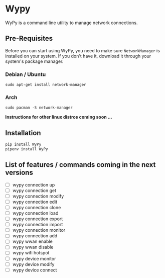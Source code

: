 # Wypy 

WyPy is a command line utility to manage network connections.

## Pre-Requisites
Before you can start using WyPy, you need to make sure `NetworkManager` is installed on your system.
If you don't have it, download it through your system's package manager.

### Debian / Ubuntu 
```
sudo apt-get install network-manager
```

### Arch 

```
sudo pacman -S network-manager
```

**Instructions for other linux distros coming soon ...**

## Installation 

```python
pip install WyPy
pipenv install WyPy
```

## List of features / commands coming in the next versions

- [ ] wypy connection up 
- [ ] wypy connection get 
- [ ] wypy connection modify
- [ ] wypy connection edit
- [ ] wypy connection clone
- [ ] wypy connection load
- [ ] wypy connection export
- [ ] wypy connection import
- [ ] wypy connection monitor
- [ ] wypy connection add
- [ ] wypy wwan enable
- [ ] wypy wwan disable
- [ ] wypy wifi hotspot
- [ ] wypy device monitor
- [ ] wypy device modify
- [ ] wypy device connect